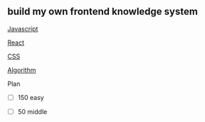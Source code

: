 ## build my own frontend knowledge system

[Javascript](./Javascript/README.md)

[React](./React/README.md)

[CSS](CSS/README.md)

[Algorithm](Algorithm/README.md)

Plan

- [ ] 150 easy
- [ ] 50 middle

